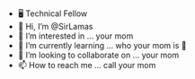 
- 🖥️ Technical Fellow
- 👋 Hi, I’m @SirLamas
- 👀 I’m interested in ... your mom
- 🍑 I’m currently learning ... who your mom is 🍆
- 💞️ I’m looking to collaborate on ... your mom
- 📫 How to reach me ... call your mom

<!---
SirLamas/SirLamas is a ✨ special ✨ repository because its `README.md` (this file) appears on your GitHub profile.
You can click the Preview link to take a look at your changes.
--->
